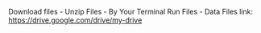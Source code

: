 Download files - Unzip Files - By Your Terminal Run Files - Data Files link: https://drive.google.com/drive/my-drive
